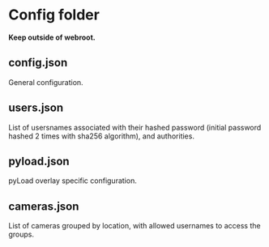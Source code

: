 # Config folder

**Keep outside of webroot.**

## config.json

General configuration.

## users.json

List of usersnames associated with their hashed password (initial password hashed 2 times with sha256 algorithm), and authorities.

## pyload.json

pyLoad overlay specific configuration.

## cameras.json

List of cameras grouped by location, with allowed usernames to access the groups.
